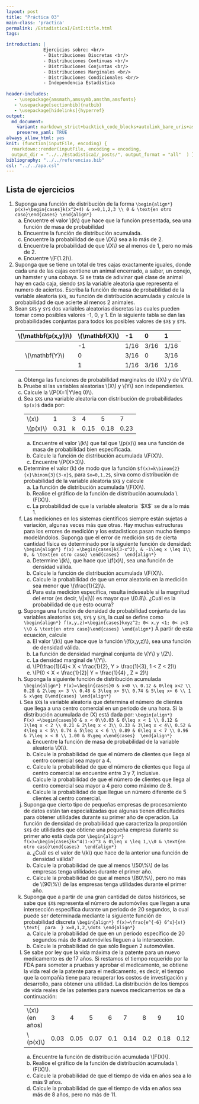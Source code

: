 ```yaml
---
layout: post
title: "Práctica 03"
main-class: 'practica'
permalink: /EstadisticaI/EstI:title.html
tags:

introduction: | 
              Ejercicios sobre: <br/>
              - Distribuciones Discretas <br/>
              - Distribuciones Continuas <br/>
              - Distribuciones Conjuntas <br/>
              - Distribuciones Marginales <br/>
              - Distribuciones Condicionales <br/>
              - Independencia Estadística
              
header-includes:
   - \usepackage{amsmath,amssymb,amsthm,amsfonts}
   - \usepackage[sectionbib]{natbib}
   - \usepackage[hidelinks]{hyperref}
output:
  md_document:
    variant: markdown_strict+backtick_code_blocks+autolink_bare_uris+ascii_identifiers+tex_math_single_backslash
    preserve_yaml: TRUE
always_allow_html: yes   
knit: (function(inputFile, encoding) {
  rmarkdown::render(inputFile, encoding = encoding,
  output_dir = "../../EstadisticaI/_posts/", output_format = "all"  ) })
bibliography: "../../referencias.bib"
csl: "../../apa.csl"
---
```








Lista de ejercicios
-------------------

1.  Suponga una función de distribución de la forma
    `\begin{align*} p(x)=\begin{cases}k(x^2+4) & x=0,1,2,3 \\ 0 & \text{en otro caso}\end{cases} \end{align*}`
    <ol type="a">
    <li>
    Encuentre el valor \(k\) que hace que la función presentada, sea una
    función de masa de probabilidad
    </li>
    <li>
    Encuentre la función de distribución acumulada.
    </li>
    <li>
    Encuentre la probabilidad de que \(X\) sea a lo más de 2.
    </li>
    <li>
    Encuentre la probabilidad de que \(X\) se al menos de 1, pero no más
    de 2.
    </li>
    <li>
    Encuentre \(F(1.2)\).
    </li>
    </ol>
2.  Suponga que se tiene un total de tres cajas exactamente iguales,
    donde cada una de las cajas contiene un animal encerrado, a saber,
    un conejo, un hamster y una cobaya. Si se trata de adivinar qué
    clase de animal hay en cada caja, siendo `$X$` la variable aleatoria
    que representa el numero de aciertos. Escriba la función de masa de
    probabilidad de la variable aleatoria `$X$`, su función de
    distribución acumulada y calcule la probabilidad de que acierte al
    menos 2 animales.
3.  Sean `$X$` y `$Y$` dos variables aleatorias discretas las cuales
    pueden tomar como posibles valores -1, 0, y 1. En la siguiente tabla
    se dan las probabilidades conjuntas para todos los posibles valores
    de `$X$` y `$Y$`.
    <table class="table table-striped" style="width: auto !important; margin-left: auto; margin-right: auto;">
    <thead>
    <tr>
    <th style="text-align:center;">
    \(\mathbf{p(x,y)}\)
    </th>
    <th style="text-align:left;">
    \(\mathbf{X}\)
    </th>
    <th style="text-align:left;">
    -1
    </th>
    <th style="text-align:left;">
    0
    </th>
    <th style="text-align:left;">
    1
    </th>
    </tr>
    </thead>
    <tbody>
    <tr>
    <td style="text-align:center;vertical-align: middle !important;" rowspan="3">
    \(\mathbf{Y}\)
    </td>
    <td style="text-align:left;">
    -1
    </td>
    <td style="text-align:left;">
    1/16
    </td>
    <td style="text-align:left;">
    3/16
    </td>
    <td style="text-align:left;">
    1/16
    </td>
    </tr>
    <tr>
    <td style="text-align:left;">
    0
    </td>
    <td style="text-align:left;">
    3/16
    </td>
    <td style="text-align:left;">
    0
    </td>
    <td style="text-align:left;">
    3/16
    </td>
    </tr>
    <tr>
    <td style="text-align:left;">
    1
    </td>
    <td style="text-align:left;">
    1/16
    </td>
    <td style="text-align:left;">
    3/16
    </td>
    <td style="text-align:left;">
    1/16
    </td>
    </tr>
    </tbody>
    </table>
    <ol type ="a">
    <li>
    Obtenga las funciones de probabilidad marginales de \(X\) y de
    \(Y\).
    </li>
    <li>
    Pruebe si las variables aleatorias \(X\) y \(Y\) son independientes.
    </li>
    <li>
    Calcule la \(P(X=1|Y\leq 0)\).
    </li>
4.  Sea `$X$` una variable aleatoria con distribución de probabilidades
    `$p(x)$` dada por:
    <table class="table table-striped" style="width: auto !important; margin-left: auto; margin-right: auto;">
    <tbody>
    <tr>
    <td style="text-align:left;">
    \(x\)
    </td>
    <td style="text-align:left;">
    1
    </td>
    <td style="text-align:left;">
    3
    </td>
    <td style="text-align:left;">
    4
    </td>
    <td style="text-align:left;">
    5
    </td>
    <td style="text-align:left;">
    7
    </td>
    </tr>
    <tr>
    <td style="text-align:left;">
    \(p(x)\)
    </td>
    <td style="text-align:left;">
    0.31
    </td>
    <td style="text-align:left;">
    k
    </td>
    <td style="text-align:left;">
    0.15
    </td>
    <td style="text-align:left;">
    0.18
    </td>
    <td style="text-align:left;">
    0.23
    </td>
    </tr>
    </tbody>
    </table>
    <ol type="a">
    <li>
    Encuentre el valor \(k\) que tal que \(p(x)\) sea una función de
    masa de probabilidad bien especificada.
    </li>
    <li>
    Calcule la función de distribución acumulada \(F(X)\).
    </li>
    <li>
    Encuentre \(P(X>3)\).
    </li>
    </ol>
5.  Determine el valor \(k\) de modo que la función
    `$f(x)=k\binom{2}{x}\binom{3}{3-x}$`, para `$x=0,1,2$`, sirva como
    distribución de probabilidad de la variable aleatoria `$X$` y
    calcule
    <ol type="a">
    <li>
    La función de distribución acumulada \(F(X)\).
    </li>
    <li>
    Realice el gráfico de la función de distribución acumulada \(F(X)\).
    </li>
    <li>
    La probabilidad de que la variable aleatoria `$X$` se de a lo más 1.
    </li>
    </ol>
6.  Las mediciones en los sistemas científicos siempre están sujetas a
    variación, algunas veces más que otras. Hay muchas estructuras para
    los errores de medición y los estadísticos pasan mucho tiempo
    modelándolos. Suponga que el error de medición `$X$` de cierta
    cantidad física es determinado por la siguiente función de densidad:
    `\begin{align*} f(x) =\begin{cases}k(3-x^2), & -1\leq x \leq 1\\ 0, & \text{en otro caso} \end{cases}  \end{align*}`
    <ol type="a">
    <li>
    Determine \(k\), que hace que \(f(x)\), sea una función de densidad
    válida.
    </li>
    <li>
    Calcule la función de distribución acumulada \(F(X)\).
    </li>
    <li>
    Calcule la probabilidad de que un error aleatorio en la medición sea
    menor que \(\frac{1}{2}\).
    </li>
    <li>
    Para esta medición específica, resulta indeseable si la magnitud del
    error (es decir, \(|x|\)) es mayor que \(0.8\). ¿Cuál es la
    probabilidad de que esto ocurra?
    </li>
    </ol>
7.  Suponga una función de densidad de probabilidad conjunta de las
    variables aleatorias `$X$`, `$Y$` y `$Z$`, la cual se define como
    `\begin{align*} f(x,y,z)=\begin{cases}kxyz^2; 0< x,y <1; 0< z<3 \\0 & \text{en otro caso}\end{cases} \end{align*}`
    A partir de esta ecuación, calcule
    <ol type="a">
    <li>
    El valor \(k\) que hace que la función \(f(x,y,z)\), sea una función
    de densidad válida.
    </li>
    <li>
    La función de densidad marginal conjunta de \(Y\) y \(Z\).
    </li>
    <li>
    La densidad marginal de \(Y\).
    </li>
    <li>
    \(P(\frac{1}{4}< X < \frac{1}{2}, Y > \frac{1}{3}, 1 < Z < 2)\)
    </li>
    <li>
    \(P(0 < X < \frac{1}{2}| Y = \frac{1}{4} , Z = 2)\)
    </li>
    </ol>
8.  Suponga la siguiente función de distribución acumulada
    `\begin{align*} F(x)=\begin{cases}0 & x<0 \\ 0.12 & 0\leq x<2 \\ 0.28 & 2\leq x< 3 \\ 0.48 & 3\leq x< 5\\ 0.74 & 5\leq x< 6 \\ 1 & x\geq 8\end{cases} \end{align*}`
9.  Sea `$X$` la variable aleatoria que determina el número de clientes
    que llega a una centro comercial en un periodo de una hora. Si la
    distribución acumulada de \(X\) está dada por:
    `\begin{align*}          F(x) =\begin{cases}0 & x < 0\\0.03 & 0\leq x < 1 \\ 0.12 & 1\leq x < 2 \\ 0.21 & 2\leq x < 3\\ 0.33 & 3\leq x < 4\\ 0.52 & 4\leq x < 5\\ 0.74 & 5\leq x < 6 \\ 0.89 & 6\leq x < 7 \\ 0.96 & 7\leq x < 8 \\ 1.00 & 8\geq x\end{cases}  \end{align*}`
    <ol type="a">
    <li>
    Encuentre la función de masa de probabilidad de la variable
    aleatoria \(X\).
    </li>
    <li>
    Calcule la probabilidad de que el número de clientes que llega al
    centro comercial sea mayor a 4.
    </li>
    <li>
    Calcule la probabilidad de que el número de clientes que llega al
    centro comercial se encuentre entre 3 y 7, inclusive.
    </li>
    <li>
    Calcule la probabilidad de que el número de clientes que llega al
    centro comercial sea mayor a 4 pero como máximo de 8.
    </li>
    <li>
    Calcule la probabilidad de que llegue un número diferente de 5
    clientes al centro comercial.
    </li>
    </ol>
10. Suponga que cierto tipo de pequeñas empresas de procesamiento de
    datos están tan especializadas que algunas tienen dificultades para
    obtener utilidades durante su primer año de operación. La función de
    densidad de probabilidad que caracteriza la proporción `$X$` de
    utilidades que obtiene una pequeña empresa durante su primer año
    está dada por
    `\begin{align*} f(x)=\begin{cases}kx^4(1-x)^3 & 0\leq x \leq 1,\\0 & \text{en otro caso}\end{cases}  \end{align*}`
    <ol type="a">
    <li>
    ¿Cuál es el valor de \(k\) que hace de la anterior una función de
    densidad válida?
    </li>
    <li>
    Calcule la probabilidad de que al menos \(50\%\) de las empresas
    tenga utilidades durante el primer año.
    </li>
    <li>
    Calcule la probabilidad de que al menos \(80\%\), pero no más de
    \(90\%\) de las empresas tenga utilidades durante el primer año.
    </li>
    </ol>
11. Suponga que a partir de una gran cantidad de datos históricos, se
    sabe que `$X$` representa el número de automóviles que llegan a una
    intersección específica durante un periodo de 20 segundos, la cual
    puede ser determinada mediante la siguiente función de probabilidad
    discreta
    `\begin{align*} f(x)=\frac{e^{-6} 6^x}{x!} \text{  para  } x=0,1,2,\dots \end{align*}`
    <ol type="a">
    <li>
    Calcule la probabilidad de que en un periodo específico de 20
    segundos más de 8 automóviles lleguen a la intersección.
    </li>
    <li>
    Calcule la probabilidad de que sólo lleguen 2 automóviles.
    </li>
    </ol>
12. Se sabe por ley que la vida máxima de la patente para un nuevo
    medicamento es de 17 años. Si restamos el tiempo requerido por la
    FDA para someter a pruebas y aprobar el medicamento, se obtiene la
    vida real de la patente para el medicamento, es decir, el tiempo que
    la compañía tiene para recuperar los costos de investigación y
    desarrollo, para obtener una utilidad. La distribución de los
    tiempos de vida reales de las patentes para nuevos medicamentos se
    da a continuación:
    <table class="table table-striped" style="width: auto !important; margin-left: auto; margin-right: auto;">
    <tbody>
    <tr>
    <td style="text-align:left;">
    \(x\) (en años)
    </td>
    <td style="text-align:left;">
    3
    </td>
    <td style="text-align:left;">
    4
    </td>
    <td style="text-align:left;">
    5
    </td>
    <td style="text-align:left;">
    6
    </td>
    <td style="text-align:left;">
    7
    </td>
    <td style="text-align:left;">
    8
    </td>
    <td style="text-align:left;">
    9
    </td>
    <td style="text-align:left;">
    10
    </td>
    <td style="text-align:left;">
    11
    </td>
    <td style="text-align:left;">
    12
    </td>
    <td style="text-align:left;">
    13
    </td>
    </tr>
    <tr>
    <td style="text-align:left;">
    \(p(x)\)
    </td>
    <td style="text-align:left;">
    0.03
    </td>
    <td style="text-align:left;">
    0.05
    </td>
    <td style="text-align:left;">
    0.07
    </td>
    <td style="text-align:left;">
    0.1
    </td>
    <td style="text-align:left;">
    0.14
    </td>
    <td style="text-align:left;">
    0.2
    </td>
    <td style="text-align:left;">
    0.18
    </td>
    <td style="text-align:left;">
    0.12
    </td>
    <td style="text-align:left;">
    0.07
    </td>
    <td style="text-align:left;">
    0.03
    </td>
    <td style="text-align:left;">
    0.01
    </td>
    </tr>
    </tbody>
    </table>
    <ol type="a">
    <li>
    Encuentre la función de distribución acumulada \(F(X)\).
    </li>
    <li>
    Realice el gráfico de la función de distribución acumulada \(F(X)\).
    </li>
    <li>
    Calcule la probabilidad de que el tiempo de vida en años sea a lo
    más 9 años.
    </li>
    <li>
    Calcule la probabilidad de que el tiempo de vida en años sea más de
    8 años, pero no más de 11.
    </li>
    </ol>
